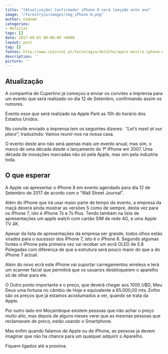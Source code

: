 ```yaml
---
title: "[Atualização] Confirmado! iPhone 8 será lançado este ano"
image: "/forestryio/images/img_iPhone-8.png"
author: nadeem
categories:
- Noticias
tags: []
date: 2017-09-01 00:00:00 +0000
layout: post
tag: []
fontes: http://www.cmjornal.pt/tecnologia/detalhe/apple-mostra-iphone-8-a-12-de-setembro
description: ''
picture: ''
---
```



## Atualização

A companhia de Cupertino já começou a enviar os convites a imprensa para um evento que será realizado no dia 12 de Setembro, confirmando assim os rumores.

Evento esse que será realizado na Apple Park as 10h do horário dos Estados Unidos.

No convite enviado a imprensa tem os seguintes dizeres:  “*Let’s meet at our place*”, traduzindo: Vamos reunir-nos na nossa casa.

O evento deste ano não será apenas mais um evento anual, mas sim, o marco de uma década desde o lançamento do 1º iPhone em 2007. Uma década de inovações marcadas não só pela Apple, mas sim pela industria toda.

## O que esperar

A Apple vai apresentar o iPhone 8 em evento agendado para dia 12 de Setembro de 2017 de acordo com o “Wall Street Journal”.

Além do iPhone que irá usar maior parte de tempo do evento, a empresa da maçã deverá ainda mostrar as versões S como de sempre, desta vez para os iPhone 7, isto é iPhone 7s e 7s Plus. Tendo também na lista de apresentações um apple watch com cartão SIM de rede 4G, e uma Apple TV 4K.

Apesar da lista de apresentações da empresa ser grande, todos olhos estão virados para o sucessor dos iPhone 7, isto é o iPhone 8. Segundo algumas fontes o iPhone pela primeira vez vai receber um ecrã OLED de 5.8 Polegadas com diferença de que a estrutura será pouco maior do que a do iPhone 7 actual.

Além do novo ecrã este iPhone vai suportar carregamentos wireless e terá um scanner facial que permitirá que os usuarios desbloqueiem o aparelho só de olhar para ele.

O Outro ponto importante e o preço, que deverá chegar aos 1000 U$D, Meu Deus uma fortuna no câmbio de Hoje e equivalente a 65.000,00 mts. Enfim são os preços que já estamos acostumados a ver, quando se trata da Apple.

Por outro lado em Moçambique existem pessoas que irão achar o preço muito alto, mas depois de alguns meses verei que as mesmas pessoas que reclamavam de preco, estão usando o Smartphone.

Mas enfim quando falamos de Apple ou de iPhone, as pessoas ja devem imaginar que não ha chance para um qualquer adquirir o Aparelho.

Fiquem ligados até a proxima.